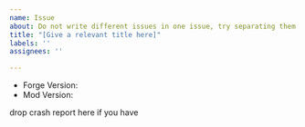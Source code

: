 ```yaml
---
name: Issue
about: Do not write different issues in one issue, try separating them
title: "[Give a relevant title here]"
labels: ''
assignees: ''

---
```


 * Forge Version:
 * Mod Version:

drop crash report here if you have